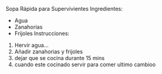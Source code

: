 Sopa Rápida para Supervivientes
Ingredientes:
- Agua
- Zanahorias
- Frijoles
Instrucciones:
1. Hervir agua...
2. Añadir zanahorias y frijoles
3. dejar que se cocina durante 15 mins 
4. cuando este cocinado servir para comer
ultimo cambioo
